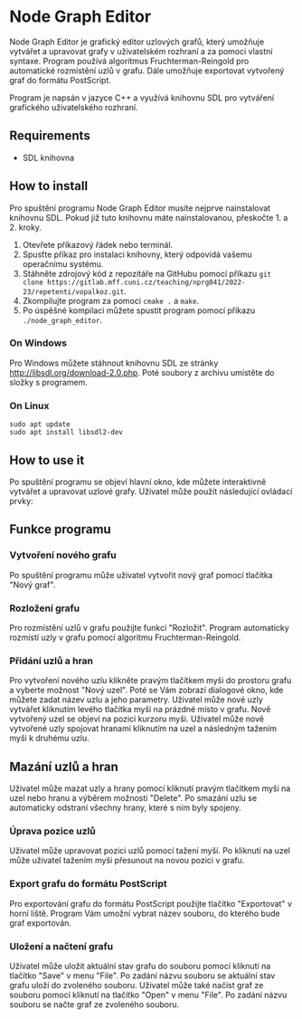 # Node Graph Editor
Node Graph Editor je grafický editor uzlových grafů, který umožňuje vytvářet a upravovat grafy v uživatelském rozhraní a za pomoci vlastní syntaxe. Program používá algoritmus Fruchterman-Reingold pro automatické rozmístění uzlů v grafu. Dále umožňuje exportovat vytvořený graf do formátu PostScript.

Program je napsán v jazyce C++ a využívá knihovnu SDL pro vytváření grafického uživatelského rozhraní.

## Requirements

* SDL knihovna

## How to install
Pro spuštění programu Node Graph Editor musíte nejprve nainstalovat knihovnu SDL. Pokud již tuto knihovnu máte nainstalovanou, přeskočte 1. a 2. kroky.

1. Otevřete příkazový řádek nebo terminál.
2. Spusťte příkaz pro instalaci knihovny, který odpovídá vašemu operačnímu systému.
3. Stáhněte zdrojový kód z repozitáře na GitHubu pomocí příkazu `git clone https://gitlab.mff.cuni.cz/teaching/nprg041/2022-23/repetenti/vopalkoz.git`.
4. Zkompilujte program za pomoci `cmake .` a `make`.
5. Po úspěšné kompilaci můžete spustit program pomocí příkazu `./node_graph_editor`.

### On Windows
Pro Windows můžete stáhnout knihovnu SDL ze stránky http://libsdl.org/download-2.0.php. Poté soubory z archivu umístěte do složky s programem.

### On Linux

```
sudo apt update
sudo apt install libsdl2-dev
```

## How to use it
Po spuštění programu se objeví hlavní okno, kde můžete interaktivně vytvářet a upravovat uzlové grafy. Uživatel může použít následující ovládací prvky:

## Funkce programu
### Vytvoření nového grafu
Po spuštění programu může uživatel vytvořit nový graf pomocí tlačítka "Nový graf".

### Rozložení grafu
Pro rozmístění uzlů v grafu použijte funkci "Rozložit". Program automaticky rozmístí uzly v grafu pomocí algoritmu Fruchterman-Reingold.

### Přidání uzlů a hran
Pro vytvoření nového uzlu klikněte pravým tlačítkem myši do prostoru grafu a vyberte možnost "Nový uzel". Poté se Vám zobrazí dialogové okno, kde můžete zadat název uzlu a jeho parametry.
Uživatel může nové uzly vytvářet kliknutím levého tlačítka myši na prázdné místo v grafu. Nově vytvořený uzel se objeví na pozici kurzoru myši. Uživatel může nově vytvořené uzly spojovat hranami kliknutím na uzel a následným tažením myši k druhému uzlu.

## Mazání uzlů a hran
Uživatel může mazat uzly a hrany pomocí kliknutí pravým tlačítkem myši na uzel nebo hranu a výběrem možnosti "Delete". Po smazání uzlu se automaticky odstraní všechny hrany, které s ním byly spojeny.

### Úprava pozice uzlů
Uživatel může upravovat pozici uzlů pomocí tažení myší. Po kliknutí na uzel může uživatel tažením myši přesunout na novou pozici v grafu.

### Export grafu do formátu PostScript
Pro exportování grafu do formátu PostScript použijte tlačítko "Exportovat" v horní liště. Program Vám umožní vybrat název souboru, do kterého bude graf exportován.

### Uložení a načtení grafu
Uživatel může uložit aktuální stav grafu do souboru pomocí kliknutí na tlačítko "Save" v menu "File". Po zadání názvu souboru se aktuální stav grafu uloží do zvoleného souboru. Uživatel může také načíst graf ze souboru pomocí kliknutí na tlačítko "Open" v menu "File". Po zadání názvu souboru se načte graf ze zvoleného souboru.



